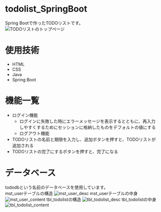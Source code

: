 # todolist_SpringBoot
Spring Bootで作ったTODOリストです。<br>
![TODOリストのトップページ](https://github.com/puzzle-ap/todolist_SpringBoot/assets/149124533/79df2704-9b18-42b9-973f-158b1a1a4c6a)
# 使用技術
- HTML
- CSS
- Java
- Spring Boot
# 機能一覧
- ログイン機能
    - ログインに失敗した時にエラーメッセージを表示するとともに、再入力しやすくするためにセッションに格納したものをデフォルトの値にする
    - ログアウト機能
- TODOリストの名前と期限を入力し、追加ボタンを押すと、TODOリストが追加される
- TODOリストの完了にするボタンを押すと、完了になる
# データベース
tododbという名前のデータベースを使用しています。<br>
mst_userテーブルの構造
![mst_user_desc](https://github.com/puzzle-ap/todolist_SpringBoot/assets/149124533/f35022ab-14eb-4fa2-946f-5436a07c31c8)
mst_userテーブルの中身
![mst_user_content](https://github.com/puzzle-ap/todolist_SpringBoot/assets/149124533/20e628b7-8b66-4a73-a5a7-d67522accef8)
tbl_todolistの構造
![tbl_todolist_desc](https://github.com/puzzle-ap/todolist_SpringBoot/assets/149124533/785c6d3b-2d5f-4a5c-9694-74a64ad0f370)
tbl_todolistの中身
![tbl_todolist_content](https://github.com/puzzle-ap/todolist_SpringBoot/assets/149124533/4e51473d-fa7e-43e6-96e5-945093723bf7)


